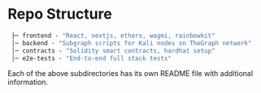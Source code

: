 # Repo Structure

```ml
 ├─ frontend - "React, nextjs, ethers, wagmi, rainbowkit"
 │─ backend - "Subgraph scripts for Kali nodes on TheGraph network"
 │─ contracts - "Solidity smart contracts, hardhat setup"
 │─ e2e-tests - "End-to-end full stack tests"

```

Each of the above subdirectories has its own README file with additional information.
